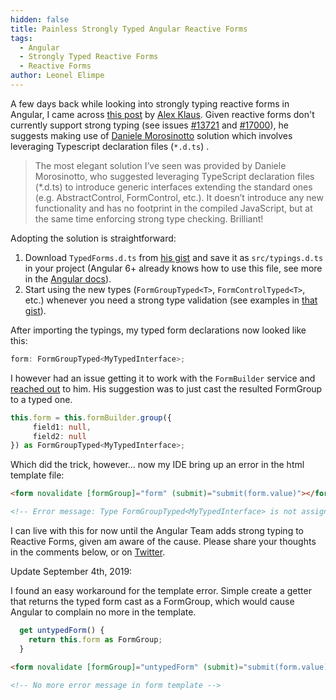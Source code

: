```yaml
---
hidden: false
title: Painless Strongly Typed Angular Reactive Forms
tags:
  - Angular
  - Strongly Typed Reactive Forms
  - Reactive Forms
author: Leonel Elimpe
---
```

A few days back while looking into strongly typing reactive forms in Angular, I came across [this post](https://alex-klaus.com/stongly-typed-angular-forms/) by [Alex Klaus](https://twitter.com/_AlexKlaus). Given reactive forms don't currently support strong typing (see issues [\#13721](https://github.com/angular/angular/issues/13721) and [\#17000](https://github.com/angular/angular/issues/17000)), he suggests making use of [Daniele Morosinotto](https://twitter.com/dmorosinotto) solution which involves leveraging Typescript declaration files (`*.d.ts`) .

> The most elegant solution I’ve seen was provided by Daniele Morosinotto, who suggested leveraging TypeScript declaration files (*.d.ts) to introduce generic interfaces extending the standard ones (e.g. AbstractControl, FormControl, etc.). It doesn’t introduce any new functionality and has no footprint in the compiled JavaScript, but at the same time enforcing strong type checking. Brilliant!

Adopting the solution is straightforward:

1. Download `TypedForms.d.ts` from [his gist](https://gist.github.com/dmorosinotto/76a9272b5c45af1f78a61e7894df5777) and save it as `src/typings.d.ts` in your project (Angular 6+ already knows how to use this file, see more in the [Angular docs](https://angular.io/guide/using-libraries#library-typings)).
2. Start using the new types (`FormGroupTyped<T>`, `FormControlTyped<T>`, etc.) whenever you need a strong type validation (see examples in [that gist](https://gist.github.com/dmorosinotto/76a9272b5c45af1f78a61e7894df5777)).

After importing the typings, my typed form declarations now looked like this:

```typescript
form: FormGroupTyped<MyTypedInterface>;
```

I however had an issue getting it to work with the `FormBuilder` service and [reached out](https://twitter.com/_AlexKlaus/status/1143318167189504000) to him. His suggestion was to just cast the resulted FormGroup to a typed one.

```typescript
this.form = this.formBuilder.group({
     field1: null,
     field2: null
}) as FormGroupTyped<MyTypedInterface>;
```

Which did the trick, however... now my IDE bring up an error in the html template file:

```html
<form novalidate [formGroup]="form" (submit)="submit(form.value)"></form>

<!-- Error message: Type FormGroupTyped<MyTypedInterface> is not assignable to type FormGroup -->
```

I can live with this for now until the Angular Team adds strong typing to Reactive Forms, given am aware of the cause. Please share your thoughts in the comments below, or on [Twitter](https://twitter.com/leonelngande).

Update September 4th, 2019:

I found  an easy workaround for the template error. Simple create a getter that returns the typed form cast as a FormGroup, which would cause Angular to complain no more in the template.

```typescript
  get untypedForm() {
    return this.form as FormGroup;
  }
```

```html
<form novalidate [formGroup]="untypedForm" (submit)="submit(form.value)"></form>

<!-- No more error message in form template -->
```
